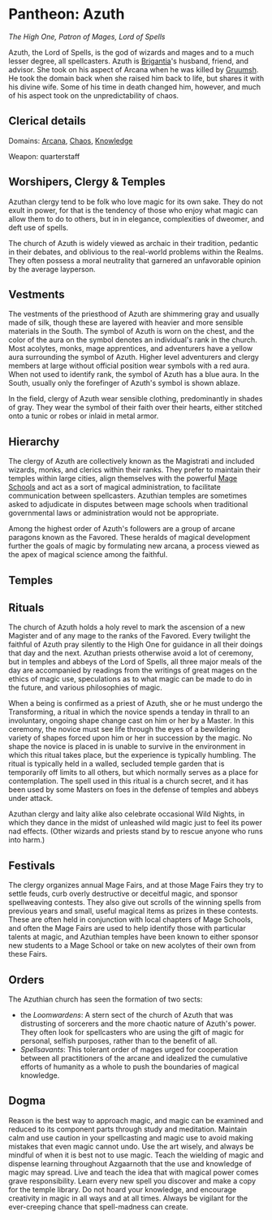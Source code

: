# Pantheon: Azuth
*The High One, Patron of Mages, Lord of Spells*

Azuth, the Lord of Spells, is the god of wizards and mages and to a much lesser degree, all spellcasters. Azuth is [Brigantia](Brigantia.md)'s husband, friend, and advisor. She took on his aspect of Arcana when he was killed by [Gruumsh](./Gruumsh.md). He took the domain back when she raised him back to life, but shares it with his divine wife. Some of his time in death changed him, however, and much of his aspect took on the unpredictability of chaos.

## Clerical details
Domains: [Arcana](../../Classes/Cleric/Arcana.md), [Chaos](../../Classes/Cleric/Chaos.md), [Knowledge](../../Classes/Cleric/Knowledge.md)

Weapon: quarterstaff

## Worshipers, Clergy & Temples
Azuthan clergy tend to be folk who love magic for its own sake. They do not exult in power, for that is the tendency of those who enjoy what magic can allow them to do to others, but in in elegance, complexities of dweomer, and deft use of spells.

The church of Azuth is widely viewed as archaic in their tradition, pedantic in their debates, and oblivious to the real-world problems within the Realms. They often possess a moral neutrality that garnered an unfavorable opinion by the average layperson.

## Vestments
The vestments of the priesthood of Azuth are shimmering gray and usually made of silk, though these are layered with heavier and more sensible materials in the South. The symbol of Azuth is worn on the chest, and the color of the aura on the symbol denotes an individual's rank in the church. Most acolytes, monks, mage apprentices, and adventurers have a yellow aura surrounding the symbol of Azuth. Higher level adventurers and clergy members at large without official position wear symbols with a red aura. When not used to identify rank, the symbol of Azuth has a blue aura. In the South, usually only the forefinger of Azuth's symbol is shown ablaze.

In the field, clergy of Azuth wear sensible clothing, predominantly in shades of gray. They wear the symbol of their faith over their hearts, either stitched onto a tunic or robes or inlaid in metal armor.

## Hierarchy
The clergy of Azuth are collectively known as the Magistrati and included wizards, monks, and clerics within their ranks. They prefer to maintain their temples within large cities, align themselves with the powerful [Mage Schools](../../Organizations/MageSchools/index.md) and act as a sort of magical administration, to facilitate communication between spellcasters. Azuthian temples are sometimes asked to adjudicate in disputes between mage schools when traditional governmental laws or administration would not be appropriate.

Among the highest order of Azuth's followers are a group of arcane paragons known as the Favored. These heralds of magical development further the goals of magic by formulating new arcana, a process viewed as the apex of magical science among the faithful.

## Temples

## Rituals
The church of Azuth holds a holy revel to mark the ascension of a new Magister and of any mage to the ranks of the Favored. Every twilight the faithful of Azuth pray silently to the High One for guidance in all their doings that day and the next. Azuthan priests otherwise avoid a lot of ceremony, but in temples and abbeys of the Lord of Spells, all three major meals of the day are accompanied by readings from the writings of great mages on the ethics of magic use, speculations as to what magic can be made to do in the future, and various philosophies of magic.

When a being is confirmed as a priest of Azuth, she or he must undergo the Transforming, a ritual in which the novice spends a tenday in thrall to an involuntary, ongoing shape change cast on him or her by a Master. In this ceremony, the novice must see life through the eyes of a bewildering variety of shapes forced upon him or her in succession by the magic. No shape the novice is placed in is unable to survive in the environment in which this ritual takes place, but the experience is typically humbling. The ritual is typically held in a walled, secluded temple garden that is temporarily off limits to all others, but which normally serves as a place for contemplation. The spell used in this ritual is a church secret, and it has been used by some Masters on foes in the defense of temples and abbeys under attack.

Azuthan clergy and laity alike also celebrate occasional Wild Nights, in which they dance in the midst of unleashed wild magic just to feel its power nad effects. (Other wizards and priests stand by to rescue anyone who runs into harm.)

## Festivals
The clergy organizes annual Mage Fairs, and at those Mage Fairs they try to settle feuds, curb overly destructive or deceitful magic, and sponsor spellweaving contests. They also give out scrolls of the winning spells from previous years and small, useful magical items as prizes in these contests. These are often held in conjunction with local chapters of Mage Schools, and often the Mage Fairs are used to help identify those with particular talents at magic, and Azuthian temples have been known to either sponsor new students to a Mage School or take on new acolytes of their own from these Fairs.

## Orders
The Azuthian church has seen the formation of two sects:

* the *Loomwardens*: A stern sect of the church of Azuth that was distrusting of sorcerers and the more chaotic nature of Azuth's power. They often look for spellcasters who are using the gift of magic for personal, selfish purposes, rather than to the benefit of all.
* *Spellsavants*: This tolerant order of mages urged for cooperation between all practitioners of the arcane and idealized the cumulative efforts of humanity as a whole to push the boundaries of magical knowledge.

## Dogma
Reason is the best way to approach magic, and magic can be examined and reduced to its component parts through study and meditation. Maintain calm and use caution in your spellcasting and magic use to avoid making mistakes that even magic cannot undo. Use the art wisely, and always be mindful of when it is best not to use magic. Teach the wielding of magic and dispense learning throughout Azgaarnoth that the use and knowledge of magic may spread. Live and teach the idea that with magical power comes grave responsibility. Learn every new spell you discover and make a copy for the temple library. Do not hoard your knowledge, and encourage creativity in magic in all ways and at all times. Always be vigilant for the ever-creeping chance that spell-madness can create.

